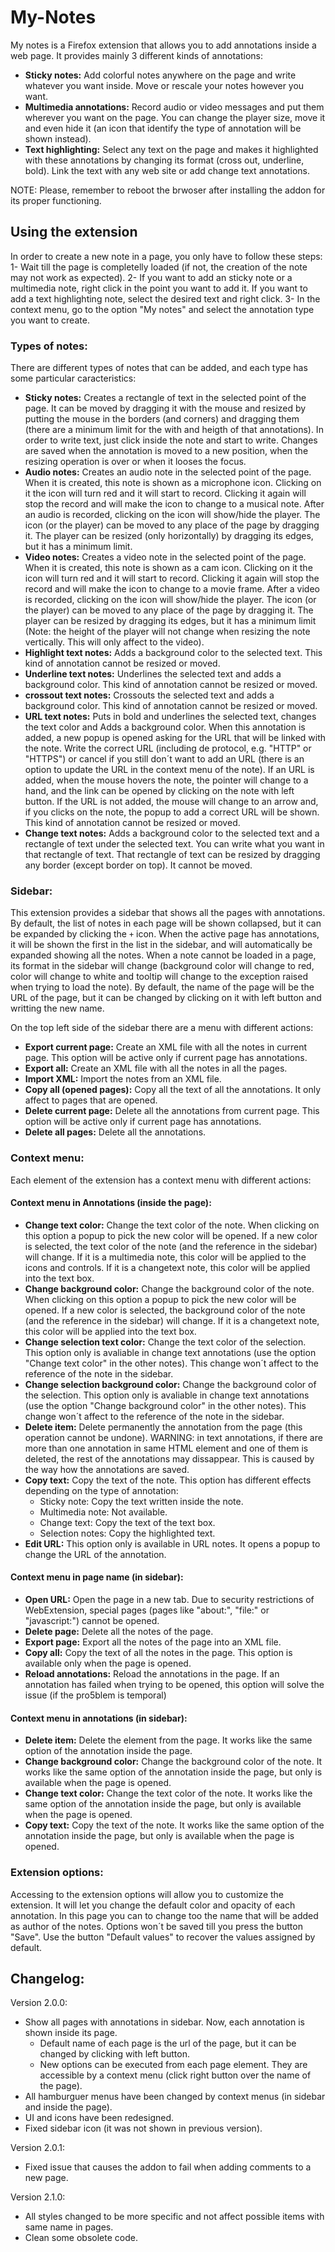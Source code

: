 # My-Notes
My notes is a Firefox extension that allows you to add annotations inside a web page. It provides mainly 3 different kinds of annotations:

- **Sticky notes:** Add colorful notes anywhere on the page and write whatever you want inside. Move or rescale your notes however you want.
- **Multimedia annotations:** Record audio or video messages and put them wherever you want on the page. You can change the player size, move it and even hide it (an icon that identify the type of annotation will be shown instead). 
- **Text highlighting:** Select any text on the page and makes it highlighted with these annotations by changing its format (cross out, underline, bold). Link the text with any web site or add change text annotations.

NOTE: Please, remember to reboot the brwoser after installing the addon for its proper functioning.

## Using the extension

In order to create a new note in a page, you only have to follow these steps:
1- Wait till the page is completelly loaded (if not, the creation of the note may not work as expected).
2- If you want to add an sticky note or a multimedia note, right click in the point you want to add it. If you want to add a text highlighting note, select the desired text and right click.
3- In the context menu, go to the option "My notes" and select the annotation type you want to create.

### Types of notes:

There are different types of notes that can be added, and each type has some particular caracteristics:
- **Sticky notes:** Creates a rectangle of text in the selected point of the page. It can be moved by dragging it with the mouse and resized by putting the mouse in the borders (and corners) and dragging them (there are a minimum limit for the with and heigth of that annotations). In order to write text, just click inside the note and start to write. Changes are saved when the annotation is moved to a new position, when the resizing operation is over or when it looses the focus.
- **Audio notes:** Creates an audio note in the selected point of the page. When it is created, this note is shown as a microphone icon. Clicking on it the icon will turn red and it will start to record. Clicking it again will stop the record and will make the icon to change to a musical note. After an audio is recorded, clicking on the icon will show/hide the player. The icon (or the player) can be moved to any place of the page by dragging it. The player can be resized (only horizontally) by dragging its edges, but it has a minimum limit.
- **Video notes:** Creates a video note in the selected point of the page. When it is created, this note is shown as a cam icon. Clicking on it the icon will turn red and it will start to record. Clicking it again will stop the record and will make the icon to change to a movie frame. After a video is recorded, clicking on the icon will show/hide the player. The icon (or the player) can be moved to any place of the page by dragging it. The player can be resized by dragging its edges, but it has a minimum limit (Note: the height of the player will not change when resizing the note vertically. This will only affect to the video).
- **Highlight text notes:** Adds a background color to the selected text. This kind of annotation cannot be resized or moved.
- **Underline text notes:** Underlines the selected text and adds a background color. This kind of annotation cannot be resized or moved.
- **crossout text notes:** Crossouts the selected text and adds a background color. This kind of annotation cannot be resized or moved.
- **URL text notes:** Puts in bold and underlines the selected text, changes the text color and Adds a background color. When this annotation is added, a new popup is opened asking for the URL that will be linked with the note. Write the correct URL (including de protocol, e.g. "HTTP" or "HTTPS") or cancel if you still don´t want to add an URL (there is an option to update the URL in the context menu of the note). If an URL is added, when the mouse hovers the note, the pointer will change to a hand, and the link can be opened by clicking on the note with left button. If the URL is not added, the mouse will change to an arrow and, if you clicks on the note, the popup to add a correct URL will be shown. This kind of annotation cannot be resized or moved.
- **Change text notes:** Adds a background color to the selected text and a rectangle of text under the selected text. You can write what you want in that rectangle of text. That rectangle of text can be resized by dragging any border (except border on top). It cannot be moved.

### Sidebar:

This extension provides a sidebar that shows all the pages with annotations. By default, the list of notes in each page will be shown collapsed, but it can be expanded by clicking the `+` icon. When the active page has annotations, it will be shown the first in the list in the sidebar, and will automatically be expanded showing all the notes. When a note cannot be loaded in a page, its format in the sidebar will change (background color will change to red, color will change to white and tooltip will change to the exception raised when trying to load the note). By default, the name of the page will be the URL of the page, but it can be changed by clicking on it with left button and writting the new name.

On the top left side of the sidebar there are a menu with different actions:
- **Export current page:** Create an XML file with all the notes in current page. This option will be active only if current page has annotations.
- **Export all:** Create an XML file with all the notes in all the pages.
- **Import XML:** Import the notes from an XML file.
- **Copy all (opened pages):** Copy all the text of all the annotations. It only affect to pages that are opened.
- **Delete current page:** Delete all the annotations from current page. This option will be active only if current page has annotations.
- **Delete all pages:** Delete all the annotations.

### Context menu:

Each element of the extension has a context menu with different actions:

#### Context menu in Annotations (inside the page):
- **Change text color:** Change the text color of the note. When clicking on this option a popup to pick the new color will be opened. If a new color is selected, the text color of the note (and the reference in the sidebar) will change. If it is a multimedia note, this color will be applied to the icons and controls. If it is a changetext note, this color will be applied into the text box.
- **Change background color:** Change the background color of the note. When clicking on this option a popup to pick the new color will be opened. If a new color is selected, the background color of the note (and the reference in the sidebar) will change. If it is a changetext note, this color will be applied into the text box.
- **Change selection text color:**  Change the text color of the selection. This option only is avaliable in change text annotations (use the option "Change text color" in the other notes). This change won´t affect to the reference of the note in the sidebar.
- **Change selection background color:** Change the background color of the selection. This option only is avaliable in change text annotations (use the option "Change background color" in the other notes). This change won´t affect to the reference of the note in the sidebar.
- **Delete item:** Delete permanently the annotation from the page (this operation cannot be undone). WARNING: in text annotations, if there are more than one annotation in same HTML element and one of them is deleted, the rest of the annotations may dissappear. This is caused by the way how the annotations are saved. 
- **Copy text:** Copy the text of the note. This option has different effects depending on the type of annotation:
    - Sticky note: Copy the text written inside the note.
    - Multimedia note: Not available.
    - Change text: Copy the text of the text box.
    - Selection notes: Copy the highlighted text.
- **Edit URL:** This option only is available in URL notes. It opens a popup to change the URL of the annotation.

#### Context menu in page name (in sidebar):
- **Open URL:** Open the page in a new tab. Due to security restrictions of WebExtension, special pages (pages like "about:", "file:" or "javascript:") cannot be opened. 
- **Delete page:** Delete all the notes of the page.
- **Export page:** Export all the notes of the page into an XML file.
- **Copy all:** Copy the text of all the notes in the page. This option is available only when the page is opened.
- **Reload annotations:** Reload the annotations in the page. If an annotation has failed when trying to be opened, this option will solve the issue (if the pro5blem is temporal)

#### Context menu in annotations (in sidebar):
- **Delete item:** Delete the element from the page. It works like the same option of the annotation inside the page.
- **Change background color:** Change the background color of the note. It works like the same option of the annotation inside the page, but only is available when the page is opened.
- **Change text color:** Change the text color of the note. It works like the same option of the annotation inside the page, but only is available when the page is opened.
- **Copy text:** Copy the text of the note. It works like the same option of the annotation inside the page, but only is available when the page is opened.

### Extension options:

Accessing to the extension options will allow you to customize the extension. It will let you change the default color and opacity of each annotation. In this page you can to change too the name that will be added as author of the notes. Options won´t be saved till you press the button "Save". Use the button "Default values" to recover the values assigned by default.

## Changelog:

Version 2.0.0:

- Show all pages with annotations in sidebar. Now, each annotation is shown inside its page.
    - Default name of each page is the url of the page, but it can be changed by clicking with left button.
    - New options can be executed from each page element. They are accessible by a context menu (click right button over the name of the page).
- All hamburguer menus have been changed by context menus (in sidebar and inside the page).
- UI and icons have been redesigned. 
- Fixed sidebar icon (it was not shown in previous version).


Version 2.0.1:

- Fixed issue that causes the addon to fail when adding comments to a new page.

Version 2.1.0:

- All styles changed to be more specific and not affect possible items with same name in pages.
- Clean some obsolete code.